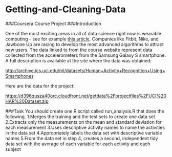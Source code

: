 # Getting-and-Cleaning-Data
###Coursera Course Project
###Introduction

One of the most exciting areas in all of data science right now is wearable computing - see for example [this article](http://www.insideactivitytracking.com/data-science-activity-tracking-and-the-battle-for-the-worlds-top-sports-brand/). Companies like Fitbit, Nike, and Jawbone Up are racing to develop the most advanced algorithms to attract new users. The data linked to from the course website represent data collected from the accelerometers from the Samsung Galaxy S smartphone. A full description is available at the site where the data was obtained: 

http://archive.ics.uci.edu/ml/datasets/Human+Activity+Recognition+Using+Smartphones 

Here are the data for the project: 

https://d396qusza40orc.cloudfront.net/getdata%2Fprojectfiles%2FUCI%20HAR%20Dataset.zip 


###Task
You should create one R script called run_analysis.R that does the following. 
1.Merges the training and the test sets to create one data set
2.Extracts only the measurements on the mean and standard deviation for each measurement
3.Uses descriptive activity names to name the activities in the data set
4.Appropriately labels the data set with descriptive variable names
5.From the data set in step 4, creates a second, independent tidy data set with the average of each variable for each activity and each subject
